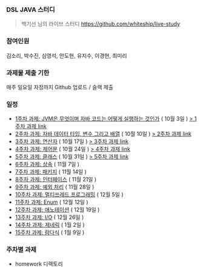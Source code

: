 ### DSL JAVA 스터디

> 백기선 님의 라이브 스터디
> https://github.com/whiteship/live-study

### 참여인원

김소리, 박수진, 심영석, 안도현, 유지수, 이경현, 최미리

### 과제물 제출 기한

매주 일요일 자정까지 Github 업로드 / 슬랙 제출

### 일정

- [1주차 과제: JVM은 무엇이며 자바 코드는 어떻게 실행하는 것인가](https://github.com/whiteship/live-study/issues/1) ( 10월 3일 ) [> 1주차 과제 link](https://github.com/Supreme-YS/Theorem/blob/main/Java/week1.md)
- [2주차 과제: 자바 데이터 타입, 변수 그리고 배열](https://github.com/whiteship/live-study/issues/2) ( 10월 10일 ) [> 2주차 과제 link](https://github.com/Supreme-YS/Theorem/blob/main/Java/week2.md)
- [3주차 과제: 연산자](https://github.com/whiteship/live-study/issues/3) ( 10월 17일 ) [> 3주차 과제 link](https://github.com/Supreme-YS/Theorem/blob/main/Java/week3.md)
- [4주차 과제: 제어문](https://github.com/whiteship/live-study/issues/4) ( 10월 24일 ) [> 4주차 과제 link](https://github.com/Supreme-YS/Theorem/blob/main/Java/week4.md)
- [5주차 과제: 클래스](https://github.com/whiteship/live-study/issues/5) ( 10월 31일 ) [> 5주차 과제 link](https://github.com/Supreme-YS/Theorem/blob/main/Java/week5.md)
- [6주차 과제: 상속](https://github.com/whiteship/live-study/issues/6) ( 11월 7일 )
- [7주차 과제: 패키지](https://github.com/whiteship/live-study/issues/7) ( 11월 14일 )
- [8주자 과제: 인터페이스](https://github.com/whiteship/live-study/issues/8) ( 11월 21일 )
- [9주차 과제: 예외 처리](https://github.com/whiteship/live-study/issues/9) ( 11월 28일 )
- [10주차 과제: 멀티쓰레드 프로그래밍](https://github.com/whiteship/live-study/issues/10) ( 12월 5일 )
- [11주차 과제: Enum](https://github.com/whiteship/live-study/issues/11) ( 12월 12일 )
- [12주차 과제: 애노테이션](https://github.com/whiteship/live-study/issues/12) ( 12월 19일 )
- [13주차 과제: I/O](https://github.com/whiteship/live-study/issues/13) ( 12월 26일 )
- [14주차 과제: 제네릭](https://github.com/whiteship/live-study/issues/14) ( 1월 2일 )
- [15주차 과제: 람다식](https://github.com/whiteship/live-study/issues/15) ( 1월 9일 )

### 주차별 과제

- homework 디렉토리
